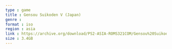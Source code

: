 ```yaml
---
type : game
title : Gensou Suikoden V (Japan)
genre : 
format : iso
region : asia
link : https://archive.org/download/PS2-ASIA-ROMS321COM/Gensou%20Suikoden%20V%20%28Japan%29.7z
size : 3.4GB
---
```

